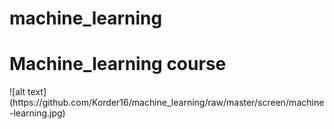 # machine_learning
<h1>Machine_learning course</h1>
![alt text](https://github.com/Korder16/machine_learning/raw/master/screen/machine-learning.jpg)
